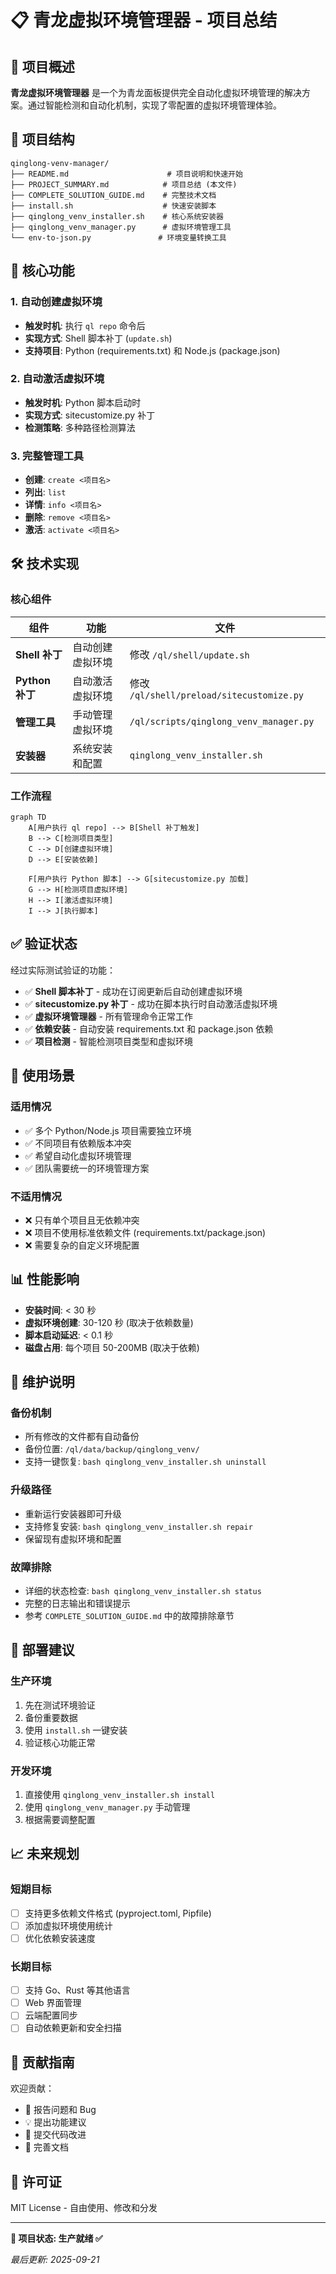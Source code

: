 # 📋 青龙虚拟环境管理器 - 项目总结

## 🎯 项目概述

**青龙虚拟环境管理器** 是一个为青龙面板提供完全自动化虚拟环境管理的解决方案。通过智能检测和自动化机制，实现了零配置的虚拟环境管理体验。

## 📁 项目结构

```
qinglong-venv-manager/
├── README.md                      # 项目说明和快速开始
├── PROJECT_SUMMARY.md            # 项目总结 (本文件)
├── COMPLETE_SOLUTION_GUIDE.md    # 完整技术文档
├── install.sh                    # 快速安装脚本
├── qinglong_venv_installer.sh    # 核心系统安装器
├── qinglong_venv_manager.py      # 虚拟环境管理工具
└── env-to-json.py               # 环境变量转换工具
```

## 🚀 核心功能

### 1. 自动创建虚拟环境
- **触发时机**: 执行 `ql repo` 命令后
- **实现方式**: Shell 脚本补丁 (`update.sh`)
- **支持项目**: Python (requirements.txt) 和 Node.js (package.json)

### 2. 自动激活虚拟环境
- **触发时机**: Python 脚本启动时
- **实现方式**: sitecustomize.py 补丁
- **检测策略**: 多种路径检测算法

### 3. 完整管理工具
- **创建**: `create <项目名>`
- **列出**: `list`
- **详情**: `info <项目名>`
- **删除**: `remove <项目名>`
- **激活**: `activate <项目名>`

## 🛠️ 技术实现

### 核心组件

| 组件 | 功能 | 文件 |
|------|------|------|
| **Shell 补丁** | 自动创建虚拟环境 | 修改 `/ql/shell/update.sh` |
| **Python 补丁** | 自动激活虚拟环境 | 修改 `/ql/shell/preload/sitecustomize.py` |
| **管理工具** | 手动管理虚拟环境 | `/ql/scripts/qinglong_venv_manager.py` |
| **安装器** | 系统安装和配置 | `qinglong_venv_installer.sh` |

### 工作流程

```mermaid
graph TD
    A[用户执行 ql repo] --> B[Shell 补丁触发]
    B --> C[检测项目类型]
    C --> D[创建虚拟环境]
    D --> E[安装依赖]
    
    F[用户执行 Python 脚本] --> G[sitecustomize.py 加载]
    G --> H[检测项目虚拟环境]
    H --> I[激活虚拟环境]
    I --> J[执行脚本]
```

## ✅ 验证状态

经过实际测试验证的功能：

- ✅ **Shell 脚本补丁** - 成功在订阅更新后自动创建虚拟环境
- ✅ **sitecustomize.py 补丁** - 成功在脚本执行时自动激活虚拟环境
- ✅ **虚拟环境管理器** - 所有管理命令正常工作
- ✅ **依赖安装** - 自动安装 requirements.txt 和 package.json 依赖
- ✅ **项目检测** - 智能检测项目类型和虚拟环境

## 🎯 使用场景

### 适用情况
- ✅ 多个 Python/Node.js 项目需要独立环境
- ✅ 不同项目有依赖版本冲突
- ✅ 希望自动化虚拟环境管理
- ✅ 团队需要统一的环境管理方案

### 不适用情况
- ❌ 只有单个项目且无依赖冲突
- ❌ 项目不使用标准依赖文件 (requirements.txt/package.json)
- ❌ 需要复杂的自定义环境配置

## 📊 性能影响

- **安装时间**: < 30 秒
- **虚拟环境创建**: 30-120 秒 (取决于依赖数量)
- **脚本启动延迟**: < 0.1 秒
- **磁盘占用**: 每个项目 50-200MB (取决于依赖)

## 🔧 维护说明

### 备份机制
- 所有修改的文件都有自动备份
- 备份位置: `/ql/data/backup/qinglong_venv/`
- 支持一键恢复: `bash qinglong_venv_installer.sh uninstall`

### 升级路径
- 重新运行安装器即可升级
- 支持修复安装: `bash qinglong_venv_installer.sh repair`
- 保留现有虚拟环境和配置

### 故障排除
- 详细的状态检查: `bash qinglong_venv_installer.sh status`
- 完整的日志输出和错误提示
- 参考 `COMPLETE_SOLUTION_GUIDE.md` 中的故障排除章节

## 🚀 部署建议

### 生产环境
1. 先在测试环境验证
2. 备份重要数据
3. 使用 `install.sh` 一键安装
4. 验证核心功能正常

### 开发环境
1. 直接使用 `qinglong_venv_installer.sh install`
2. 使用 `qinglong_venv_manager.py` 手动管理
3. 根据需要调整配置

## 📈 未来规划

### 短期目标
- [ ] 支持更多依赖文件格式 (pyproject.toml, Pipfile)
- [ ] 添加虚拟环境使用统计
- [ ] 优化依赖安装速度

### 长期目标
- [ ] 支持 Go、Rust 等其他语言
- [ ] Web 界面管理
- [ ] 云端配置同步
- [ ] 自动依赖更新和安全扫描

## 🤝 贡献指南

欢迎贡献：
- 🐛 报告问题和 Bug
- 💡 提出功能建议
- 🔧 提交代码改进
- 📖 完善文档

## 📄 许可证

MIT License - 自由使用、修改和分发

---

**🎉 项目状态: 生产就绪 ✅**

*最后更新: 2025-09-21*
